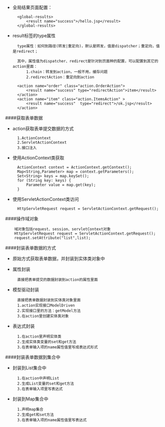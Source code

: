 * 全局结果页面配置：

		<global-results>
			<result name="success">/hello.jsp</result>
		</global-results>

* result标签的type属性

		type属性：如何到路径(转发|重定向)，默认是转发，值是dispatcher；重定向，值是redirect；

		其中，属性值为dispatcher、redirect是针对到页面种的配置，可以配置到其它的action里面：
			1.chain：转发到action，一般不用，缓存问题
			2.redirectAction：重定向到action

		<action name="order" class="action.OrderAction">
            <result name="success" type="redirectAction">item</result>
        </action>
        <action name="item" class="action.ItemsAction" >
            <result name="success"  type="redirect">/ok.jsp</result>
        </action>
		

####获取表单数据

* action获取表单提交数据的方式

		1.ActionContext
		2.ServletActionContext
		3.接口注入
* 使用ActionContext类获取

		ActionContext context = ActionContext.getContext();
        Map<String,Parameter> map = context.getParameters();
        Set<String> keys = map.keySet();
        for (String key: keys) {
            Parameter value = map.get(key);
        }
* 使用ServletActionContext类访问

		HttpServletRequest request = ServletActionContext.getRequest();

####操作域对象

		域对象包括request、session、servletContext对象
		HttpServletRequest request = ServletActionContext.getRequest();
		request.setAttribute("list",list);


####封装表单数据的方式

* 原始方式获取表单数据，并封装到实体类对象中

* 属性封装

		直接把表单提交的数据封装到action的属性里面
* 模型驱动封装

		直接把表单数据封装到实体类对象里面
		1.action实现接口ModelDriven
		2.实现接口里的方法：getModel方法
		3.在action里创建实体类对象
* 表达式封装

		1.在action里声明实体类
		2.生成实体类变量的set和get方法
		3.在表单输入项的name属性值里写成表达式形式

####封装表单数据到集合中

* 封装到List集合中

		1.在action中声明List
		2.生成List变量的set和get方法
		3.在表单输入项里写表达式
* 封装到Map集合中

		1.声明map集合
		2.生成get和set方法
		3.在表单输入项的name属性值里写表达式